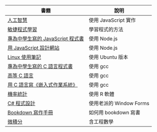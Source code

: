 書籍   | 說明
-------|---------------------------
[人工智慧](../ai/) | 使用 JavaScript 實作
[敏捷程式學習](../learnagile/) | 學習程式的方法
[專為中學生寫的 JavaScript 程式書](../jsh/) | 使用 Node.js
[用 JavaScript 設計網站](../jsw/) | 使用 Node.js
[Linux 使用筆記](../linux/) | 使用 Ubuntu 版本
[專為中學生寫的 C 語言程式書](../c/) | 使用 gcc
[高等 C 語言](../c2/) | 使用 gcc
[用 C 語言寫《嵌入式作業系統》](../c0/) | 使用 gcc
[機率統計](../st/) | 使用 R 軟體
[C# 程式設計](../csharp/) | 使用老派的 Window Forms
[Bookdown 寫作手冊](../bookdown/) | 如何用 bookdown 寫書
[微積分](calculus.md) | 含工程數學